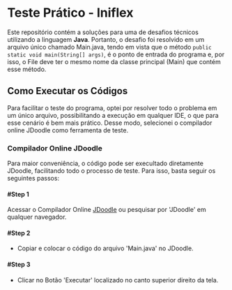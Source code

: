 # Teste Prático - Iniflex

Este repositório contém a soluções para uma de desafios técnicos utilizando a linguagem **Java**. Portanto, o desafio foi resolvido em um arquivo único chamado Main.java, tendo em vista que o método ```public static void main(String[] args)```, é o ponto de entrada do programa e, por isso, o File deve ter o mesmo nome da classe principal (Main) que contém esse método.

## Como Executar os Códigos
Para facilitar o teste do programa, optei por resolver todo o problema em um único arquivo, possibilitando a execução em qualquer IDE, o que para esse cenário é bem mais prático. Desse modo, selecionei o compilador online JDoodle como ferramenta de teste.

### Compilador Online JDoodle
Para maior conveniência, o código pode ser execultado diretamente JDoodle, facilitando todo o processo de teste. Para isso, basta seguir os seguintes passos:

#### #Step 1
Acessar o Compilador Online [JDoodle](https://www.jdoodle.com/online-java-compiler) ou pesquisar por 'JDoodle' em qualquer navegador.

#### #Step 2
- Copiar e colocar o código do arquivo 'Main.java' no JDoodle.

#### #Step 3
- Clicar no Botão 'Executar' localizado no canto superior direito da tela.
